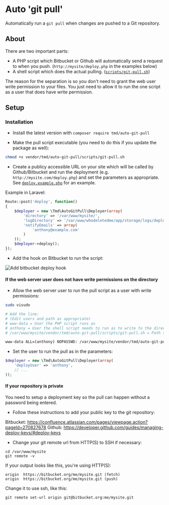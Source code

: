 Auto 'git pull'
==============================

Automatically run a `git pull` when changes are pushed to a Git repository.

About
-----

There are two important parts:
* A PHP script which Bitbucket or Github will automatically send a request to when you push. (`http://mysite/deploy.php` in the examples below)
* A shell script which does the actual pulling. ([`scripts/git-pull.sh`](scripts/git-pull.sh))

The reason for the separation is so you don't need to grant the web user write permission to your files. You just need to allow it to run the one script as a user that does have write permission.

Setup
-----

### Installation

* Install the latest version with `composer require tmd/auto-git-pull`

* Make the pull script executable (you need to do this if you update the package as well):
```bash
chmod +x vendor/tmd/auto-git-pull/scripts/git-pull.sh
```

* Create a publicy accessible URL on your site which will be called by Github/Bitbucket and run the deployment (e.g. `http://mysite.com/deploy.php`) and set the parameters as appropriate. See [`deploy.example.php`](deploy.example.php) for an example.

Example in Laravel:
```php
Route::post('deploy', function()
{
    $deployer = new \Tmd\AutoGitPull\Deployer(array(
        'directory' => '/var/www/mysite/',
        'logDirectory' => '/var/www/whodeletedme/app/storage/logs/deploy/',
        'notifyEmails' => array(
            'anthony@example.com'
        )
    ));
    $deployer->deploy();
});
```

* Add the hook on Bitbucket to run the script:

![Add bitbucket deploy hook](http://img.ctrlv.in/img/53038a61539f9.png)




#### If the web server user does not have write permissions on the directory

* Allow the web server user to run the pull script as a user with write permissions:

```bash
sudo visudo

# Add the line:
# (Edit users and path as appropriate)
# www-data = User the PHP script runs as
# anthony = User the shell script needs to run as to write to the directory
# /var/www/mysite/vendor/tmd/auto-git-pull/scripts/git-pull.sh = Path to shell script

www-data ALL=(anthony) NOPASSWD: /var/www/mysite/vendor/tmd/auto-git-pull/scripts/git-pull.sh
```

* Set the user to run the pull as in the parameters:
```php
$deployer = new \Tmd\AutoGitPull\Deployer(array(
    'deployUser' => 'anthony',
    // ...
));
```



#### If your repository is private

You need to setup a deployment key so the pull can happen without a password being entered.

* Follow these instructions to add your public key to the git repository:

Bitbucket: https://confluence.atlassian.com/pages/viewpage.action?pageId=270827678
Github: https://developer.github.com/guides/managing-deploy-keys/#deploy-keys

* Change your git remote url from HTTP(S) to SSH if necessary:
```
cd /var/www/mysite
git remote -v
```

If your output looks like this, you're using HTTP(S):
```
origin	https://bitbucket.org/me/mysite.git (fetch)
origin	https://bitbucket.org/me/mysite.git (push)
```

Change it to use ssh, like this:
```
git remote set-url origin git@bitbucket.org:me/mysite.git
```
